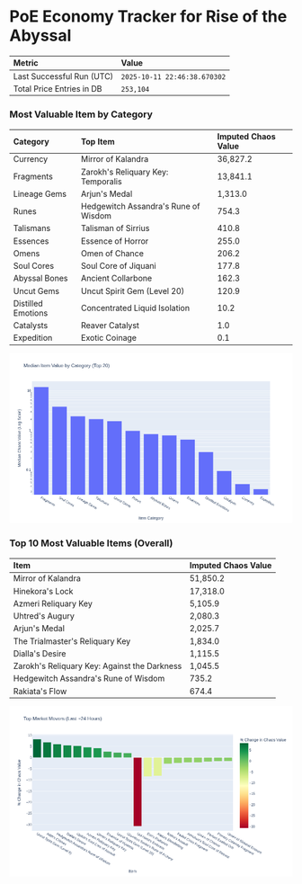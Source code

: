 # PoE Economy Tracker for Rise of the Abyssal

<!-- START_MAINTENANCE -->
| Metric | Value |
|:---|:---|
| Last Successful Run (UTC) | `2025-10-11 22:46:38.670302` |
| Total Price Entries in DB | `253,104` |

<!-- END_MAINTENANCE -->

<!-- START_DATAFRAME_DEBUG -->
<!-- END_DATAFRAME_DEBUG -->

<!-- START_CATEGORY_ANALYSIS -->
### Most Valuable Item by Category
| Category | Top Item | Imputed Chaos Value |
| :--- | :--- | :--- |
| Currency | Mirror of Kalandra | 36,827.2 |
| Fragments | Zarokh's Reliquary Key: Temporalis | 13,841.1 |
| Lineage Gems | Arjun's Medal | 1,313.0 |
| Runes | Hedgewitch Assandra's Rune of Wisdom | 754.3 |
| Talismans | Talisman of Sirrius | 410.8 |
| Essences | Essence of Horror | 255.0 |
| Omens | Omen of Chance | 206.2 |
| Soul Cores | Soul Core of Jiquani | 177.8 |
| Abyssal Bones | Ancient Collarbone | 162.3 |
| Uncut Gems | Uncut Spirit Gem (Level 20) | 120.9 |
| Distilled Emotions | Concentrated Liquid Isolation | 10.2 |
| Catalysts | Reaver Catalyst | 1.0 |
| Expedition | Exotic Coinage | 0.1 |


![Category Analysis Chart](charts/category_analysis.png)
<!-- END_ANALYSIS -->

<!-- START_ANALYSIS -->
### Top 10 Most Valuable Items (Overall)
| Item | Imputed Chaos Value |
| :--- | :--- |
| Mirror of Kalandra | 51,850.2 |
| Hinekora's Lock | 17,318.0 |
| Azmeri Reliquary Key | 5,105.9 |
| Uhtred's Augury | 2,080.3 |
| Arjun's Medal | 2,025.7 |
| The Trialmaster's Reliquary Key | 1,834.0 |
| Dialla's Desire | 1,115.5 |
| Zarokh's Reliquary Key: Against the Darkness | 1,045.5 |
| Hedgewitch Assandra's Rune of Wisdom | 735.2 |
| Rakiata's Flow | 674.4 |


![Market Movers Chart](charts/market_movers.png)
<!-- END_ANALYSIS -->
